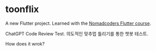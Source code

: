 # toonflix

A new Flutter project.
Learned with the [Nomadcoders Flutter course](https://nomadcoders.co/flutter-for-beginners).

ChatGPT Code Review Test.
의도적인 맞추멉 틀리기를 통한 챗봇 테스트.

How does it wrok?
